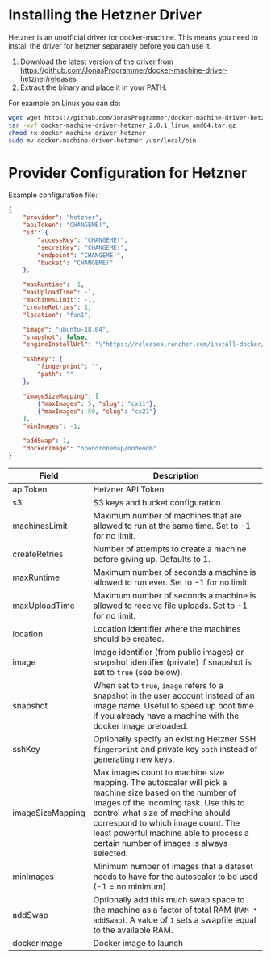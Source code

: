 # Installing the Hetzner Driver

Hetzner is an unofficial driver for docker-machine. This means you need to install the driver for hetzner separately before you can use it.

1. Download the latest version of the driver from https://github.com/JonasProgrammer/docker-machine-driver-hetzner/releases
2. Extract the binary and place it in your PATH.

For example on Linux you can do:

```bash
wget wget https://github.com/JonasProgrammer/docker-machine-driver-hetzner/releases/download/2.0.1/docker-machine-driver-hetzner_2.0.1_linux_amd64.tar.gz
tar -xvf docker-machine-driver-hetzner_2.0.1_linux_amd64.tar.gz
chmod +x docker-machine-driver-hetzner
sudo mv docker-machine-driver-hetzner /usr/local/bin
```

# Provider Configuration for Hetzner

Example configuration file:

```json
{
    "provider": "hetzner",
    "apiToken": "CHANGEME!",
    "s3": {
        "accessKey": "CHANGEME!",
        "secretKey": "CHANGEME!",
        "endpoint": "CHANGEME!",
        "bucket": "CHANGEME!"
    },

    "maxRuntime": -1,
    "maxUploadTime": -1,
    "machinesLimit": -1,
    "createRetries": 1,
    "location": "fsn1",

    "image": "ubuntu-18.04",
    "snapshot": false,
    "engineInstallUrl": "\"https://releases.rancher.com/install-docker/19.03.9.sh\"",

    "sshKey": {
        "fingerprint": "",
        "path": ""
    },

    "imageSizeMapping": [
        {"maxImages": 5, "slug": "cx11"},
        {"maxImages": 50, "slug": "cx21"}
    ],
    "minImages": -1,

    "addSwap": 1,
    "dockerImage": "opendronemap/nodeodm"
}
```

| Field            | Description                                                                                                                                                                                                                                                                                                      |
| ---------------- | ---------------------------------------------------------------------------------------------------------------------------------------------------------------------------------------------------------------------------------------------------------------------------------------------------------------- |
| apiToken         | Hetzner API Token                                                                                                                                                                                                                                                                                                |
| s3               | S3 keys and bucket configuration                                                                                                                                                                                                                                                                                 |
| machinesLimit    | Maximum number of machines that are allowed to run at the same time. Set to -1 for no limit.                                                                                                                                                                                                                     |
| createRetries    | Number of attempts to create a machine before giving up. Defaults to 1.                                                                                                                                                                                                                                          |
| maxRuntime       | Maximum number of seconds a machine is allowed to run ever. Set to -1 for no limit.                                                                                                                                                                                                                              |
| maxUploadTime    | Maximum number of seconds a machine is allowed to receive file uploads. Set to -1 for no limit.                                                                                                                                                                                                                  |
| location         | Location identifier where the machines should be created.                                                                                                                                                                                                                                                        |
| image            | Image identifier (from public images) or snapshot identifier (private) if snapshot is set to `true` (see below).                                                                                                                                                                                                 |
| snapshot         | When set to `true`, `image` refers to a snapshot in the user account instead of an image name. Useful to speed up boot time if you already have a machine with the docker image preloaded.                                                                                                                       |
| sshKey           | Optionally specify an existing Hetzner SSH `fingerprint` and private key `path` instead of generating new keys.                                                                                                                                                                                                  |
| imageSizeMapping | Max images count to machine size mapping. The autoscaler will pick a machine size based on the number of images of the incoming task. Use this to control what size of machine should correspond to which image count. The least powerful machine able to process a certain number of images is always selected. |
| minImages        | Minimum number of images that a dataset needs to have for the autoscaler to be used (-1 = no minimum).                                                                                                                                                                                                           |
| addSwap          | Optionally add this much swap space to the machine as a factor of total RAM (`RAM * addSwap`). A value of `1` sets a swapfile equal to the available RAM.                                                                                                                                                        |
| dockerImage      | Docker image to launch                                                                                                                                                                                                                                                                                           |
